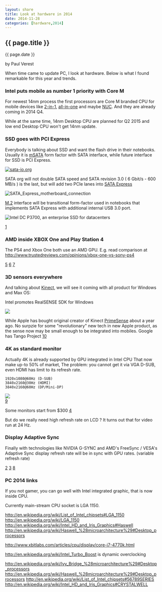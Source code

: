 ```yaml
---
layout: share
title: Look at hardware in 2014
date: 2014-11-28
categories: [hardware,2014]
---
```



## {{ page.title }}

<p class="meta">{{ page.date }}</p> by Paul Verest

When time came to update PC, I look at hardware.
Below is what I found remarkable for this year and trends. 


### Intel puts mobile as number 1 priority with Core M

For newest 14nm process the first processors are Core M branded CPU for mobile devices like
[2-in-1](http://www.intel.com/content/www/us/en/2-in-1/laptop-tablet.html), 
[all-in-one](http://www.intel.com/content/www/us/en/all-in-one/all-in-one.html)
and maybe [NUC](http://www.intel.com/content/www/us/en/nuc/overview.html).
And they are already coming in 2014 Q4.

While at the same time, 14nm Desktop CPU are planned for Q2 2015 
and low end Desktop CPU won't get 14nm update. 

### SSD goes with PCI Express

Everybody is talking about SSD and want the flash drive in their notebooks.
Usually it is [mSATA](http://en.wikipedia.org/wiki/Serial_ATA#mSATA)
 form factor with SATA interface,
while future interface for SSD is PCI Express.

[![sata-io.org](https://www.sata-io.org/sites/default/files/Serial-ATA-logo-Color-R.jpg)](http://www.sata-io.org/)

SATA org will not double SATA speed and SATA revision 3.0 ( 6 Gbit/s - 600 MB/s ) is the last,
but will add two PCIe lanes into [SATA Express](http://en.wikipedia.org/wiki/SATA_Express)

![SATA_Express_motherboard_connection](http://upload.wikimedia.org/wikipedia/commons/thumb/0/02/SATA_Express_motherboard_connection.svg/350px-SATA_Express_motherboard_connection.svg.png) 

[M.2](http://en.wikipedia.org/wiki/M.2) interface will be transitional form-factor used in notebooks that implements SATA Express 
with additional internal USB 3.0 port.

![Intel DC P3700, an enterprise SSD for datacenters](http://images.anandtech.com/doci/8117/IMGP2047_575px.JPG)

[1](http://www.anandtech.com/show/8117/intel-keynote-at-computex-2014-14nm-corem-sofia-devils-canyon-dc-p3700-and-realsense)

### AMD inside XBOX One and Play Station 4 

The PS4 and Xbox One both use an AMD GPU.
E.g. read comparison at <http://www.trustedreviews.com/opinions/xbox-one-vs-sony-ps4>

[5](http://en.wikipedia.org/wiki/Xbox)
[6](http://www.trustedreviews.com/opinions/xbox-one-vs-sony-ps4)
[7](http://en.wikipedia.org/wiki/History_of_video_game_consoles_%28eighth_generation%29#Comparison)

### 3D sensors everywhere

And talking about [Kinect](http://en.wikipedia.org/wiki/Kinect),
 we will see it coming with all product for Windows and Max OS:

Intel promotes RealSENSE SDK for Windows 

![](http://images.anandtech.com/doci/8117/IMGP2065_575px.JPG)

While Apple has bought original creator of Kinect [PrimeSense](http://en.wikipedia.org/wiki/PrimeSense)
about a year ago. No surpzie for some "revolutionary" new tech in new Apple product,
as the sense now may be small enough to be integrated into mobiles.
Google has Tango Project [10](http://www.infoq.com/news/2014/06/google-tango-project-dev-kit)

### 4K as standard monitor

Actually 4K is already supported by GPU integrated in Intel CPU
That now make up-to 50% of market,
The problem: you cannot get it via VGA D-SUB, even HDMI has limit to its refresh rate.

	1920x1080@60Hz (D-SUB)
	3840x2160@30Hz (HDMI)
	3840x2160@60Hz (DP/Mini-DP)
	
![](http://www.displayport.org/wp-content/themes/displayportnew/images/mobile/hero-mobile.jpg)	
[9](http://www.displayport.org/)

Some monitors start from $300
[4](http://www.aocmonitor.com.cn/product/xianshiqi/663)

But do we really need high refresh rate on LCD ?
It turns out that for video run at 24 Hz. 

### Display Adaptive Sync

Finally with technologies like NVIDIA G-SYNC and AMD's FreeSync / VESA's Adaptive Sync
display refresh rate will be in sync with GPU rates. (variable refresh rate)

[2](http://www.anandtech.com/show/8741/amd-announces-upcoming-samsung-freesync-displays)
[3](http://www.geforce.com/hardware/technology/g-sync)
[8](http://en.wikipedia.org/wiki/DisplayPort#1.2a)

### PC 2014 links

If you not gamer, you can go well with Intel integrated graphic,
that is now inside CPU.

Currently main-stream CPU socket is LGA 1150.

http://en.wikipedia.org/wiki/List_of_Intel_chipsets#LGA_1150
http://en.wikipedia.org/wiki/LGA_1150
http://en.wikipedia.org/wiki/Intel_HD_and_Iris_Graphics#Haswell
http://en.wikipedia.org/wiki/Haswell_%28microarchitecture%29#Desktop_processors

http://www.xbitlabs.com/articles/cpu/display/core-i7-4770k.html


http://en.wikipedia.org/wiki/Intel_Turbo_Boost is dynamic overclocking

http://en.wikipedia.org/wiki/Ivy_Bridge_%28microarchitecture%29#Desktop_processors
http://en.wikipedia.org/wiki/Haswell_%28microarchitecture%29#Desktop_processors
http://en.wikipedia.org/wiki/List_of_Intel_chipsets#56789SERIES
http://en.wikipedia.org/wiki/Intel_HD_and_Iris_Graphics#CRYSTALWELL
 